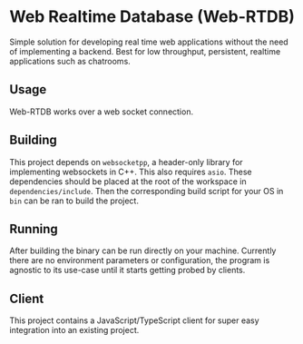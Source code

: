 # Web Realtime Database (Web-RTDB)

Simple solution for developing real time web applications without the need
of implementing a backend. Best for low throughput, persistent, realtime
applications such as chatrooms.

## Usage

Web-RTDB works over a web socket connection. 

## Building

This project depends on `websocketpp`, a header-only library for implementing
websockets in C++. This also requires `asio`. These dependencies should be
placed at the root of the workspace in `dependencies/include`. Then the 
corresponding build script for your OS in `bin` can be ran to build the project.

## Running

After building the binary can be run directly on your machine. Currently there
are no environment parameters or configuration, the program is agnostic to its
use-case until it starts getting probed by clients.

## Client

This project contains a JavaScript/TypeScript client for super easy integration
into an existing project.